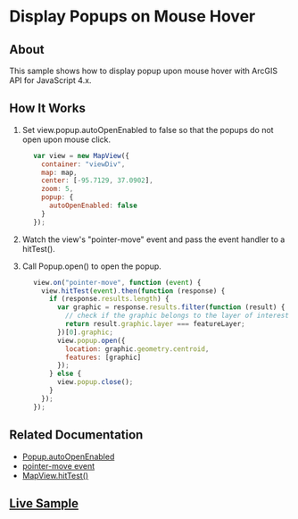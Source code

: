 # Display Popups on Mouse Hover

## About

This sample shows how to display popup upon mouse hover with ArcGIS API for JavaScript 4.x.

## How It Works

1. Set view.popup.autoOpenEnabled to false so that the popups do not open upon mouse click.

```javascript
      var view = new MapView({
        container: "viewDiv",
        map: map,
        center: [-95.7129, 37.0902],
        zoom: 5,
        popup: {
          autoOpenEnabled: false
        }
      });
```

2. Watch the view's "pointer-move" event and pass the event handler to a hitTest().

3. Call Popup.open() to open the popup.

```javascript
      view.on("pointer-move", function (event) {
        view.hitTest(event).then(function (response) {
          if (response.results.length) {
            var graphic = response.results.filter(function (result) {
              // check if the graphic belongs to the layer of interest
              return result.graphic.layer === featureLayer;
            })[0].graphic;
            view.popup.open({
              location: graphic.geometry.centroid,
              features: [graphic]
            });
          } else {
            view.popup.close();
          }
        });
      });
```


## Related Documentation

- [Popup.autoOpenEnabled](https://developers.arcgis.com/javascript/latest/api-reference/esri-widgets-Popup.html#autoOpenEnabled)
- [pointer-move event](https://developers.arcgis.com/javascript/latest/api-reference/esri-views-MapView.html#event-pointer-move)
- [MapView.hitTest()](https://developers.arcgis.com/javascript/latest/api-reference/esri-views-MapView.html#hitTest)

## [Live Sample](https://esri.github.io/developer-support/web-js/4.x/display-popup-on-mouse-hover/)
